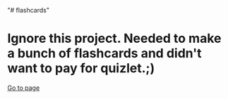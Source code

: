 "# flashcards" 
<h1>Ignore this project. Needed to make a bunch of flashcards and didn't want to pay for quizlet.;) </h1>
<a href="https://savlm.github.io/flashcards/">Go to page</a>
